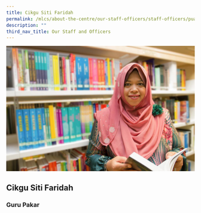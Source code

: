 ```yaml
---
title: Cikgu Siti Faridah
permalink: /mlcs/about-the-centre/our-staff-officers/staff-officers/puan-siti-faridah-omar/
description: ""
third_nav_title: Our Staff and Officers
---
```

![Cikgu Siti Faridah](/images/siti_2.jpeg)

## Cikgu Siti Faridah

### Guru Pakar